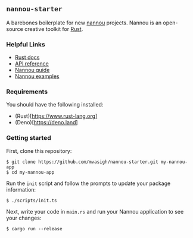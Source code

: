 ## `nannou-starter`

A barebones boilerplate for new [nannou](https://github.com/nannou-org/nannou) projects. Nannou is an open-source creative toolkit for [Rust](https://www.rust-lang.org/).

### Helpful Links

- [Rust docs](https://doc.rust-lang.org/std/index.html)
- [API reference](https://docs.rs/nannou/0.15.0/nannou/)
- [Nannou guide](https://www.guide.nannou.cc/welcome.html)
- [Nannou examples](https://github.com/nannou-org/nannou/tree/master/examples)

### Requirements
You should have the following installed:
- (Rust)[https://www.rust-lang.org]
- (Deno)[https://deno.land]

### Getting started

First, clone this repository:

```
$ git clone https://github.com/mvasigh/nannou-starter.git my-nannou-app
$ cd my-nannou-app
```

Run the `init` script and follow the prompts to update your package information:

```
$ ./scripts/init.ts
```

Next, write your code in `main.rs` and run your Nannou application to see your changes:

```
$ cargo run --release
```
